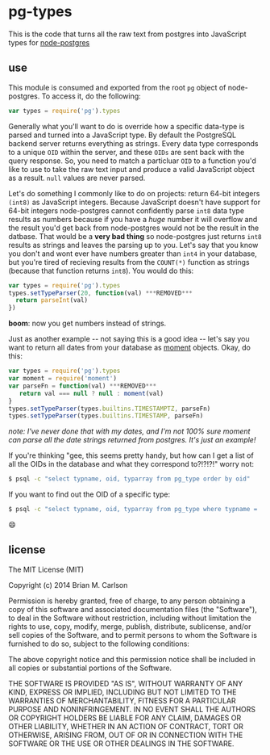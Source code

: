 # pg-types

This is the code that turns all the raw text from postgres into JavaScript types for [node-postgres](https://github.com/brianc/node-postgres.git)

## use

This module is consumed and exported from the root `pg` object of node-postgres.  To access it, do the following:

```js
var types = require('pg').types
```

Generally what you'll want to do is override how a specific data-type is parsed and turned into a JavaScript type.  By default the PostgreSQL backend server returns everything as strings.  Every data type corresponds to a unique `OID` within the server, and these `OIDs` are sent back with the query response.  So, you need to match a particluar `OID` to a function you'd like to use to take the raw text input and produce a valid JavaScript object as a result. `null` values are never parsed.

Let's do something I commonly like to do on projects: return 64-bit integers `(int8)` as JavaScript integers.  Because JavaScript doesn't have support for 64-bit integers node-postgres cannot confidently parse `int8` data type results as numbers because if you have a _huge_ number it will overflow and the result you'd get back from node-postgres would not be the result in the datbase.  That would be a __very bad thing__ so node-postgres just returns `int8` results as strings and leaves the parsing up to you.  Let's say that you know you don't and wont ever have numbers greater than `int4` in your database, but you're tired of recieving results from the `COUNT(*)` function as strings (because that function returns `int8`).  You would do this:

```js
var types = require('pg').types
types.setTypeParser(20, function(val) ***REMOVED***
  return parseInt(val)
})
```

__boom__: now you get numbers instead of strings.

Just as another example -- not saying this is a good idea -- let's say you want to return all dates from your database as [moment](http://momentjs.com/docs/) objects.  Okay, do this:

```js
var types = require('pg').types
var moment = require('moment')
var parseFn = function(val) ***REMOVED***
   return val === null ? null : moment(val)
}
types.setTypeParser(types.builtins.TIMESTAMPTZ, parseFn)
types.setTypeParser(types.builtins.TIMESTAMP, parseFn)
```
_note: I've never done that with my dates, and I'm not 100% sure moment can parse all the date strings returned from postgres.  It's just an example!_

If you're thinking "gee, this seems pretty handy, but how can I get a list of all the OIDs in the database and what they correspond to?!?!?!" worry not:

```bash
$ psql -c "select typname, oid, typarray from pg_type order by oid"
```

If you want to find out the OID of a specific type:

```bash
$ psql -c "select typname, oid, typarray from pg_type where typname = 'daterange' order by oid"
```

:smile:

## license

The MIT License (MIT)

Copyright (c) 2014 Brian M. Carlson

Permission is hereby granted, free of charge, to any person obtaining a copy
of this software and associated documentation files (the "Software"), to deal
in the Software without restriction, including without limitation the rights
to use, copy, modify, merge, publish, distribute, sublicense, and/or sell
copies of the Software, and to permit persons to whom the Software is
furnished to do so, subject to the following conditions:

The above copyright notice and this permission notice shall be included in
all copies or substantial portions of the Software.

THE SOFTWARE IS PROVIDED "AS IS", WITHOUT WARRANTY OF ANY KIND, EXPRESS OR
IMPLIED, INCLUDING BUT NOT LIMITED TO THE WARRANTIES OF MERCHANTABILITY,
FITNESS FOR A PARTICULAR PURPOSE AND NONINFRINGEMENT. IN NO EVENT SHALL THE
AUTHORS OR COPYRIGHT HOLDERS BE LIABLE FOR ANY CLAIM, DAMAGES OR OTHER
LIABILITY, WHETHER IN AN ACTION OF CONTRACT, TORT OR OTHERWISE, ARISING FROM,
OUT OF OR IN CONNECTION WITH THE SOFTWARE OR THE USE OR OTHER DEALINGS IN
THE SOFTWARE.
